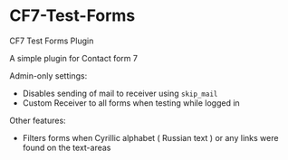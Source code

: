 # CF7-Test-Forms
CF7 Test Forms Plugin

A simple plugin for Contact form 7

Admin-only settings:
<ul>
  <li>Disables sending of mail to receiver using <code>skip_mail</code></li>
  <li>Custom Receiver to all forms when testing while logged in</li>
</ul>
Other features:
<ul>
  <li>Filters forms when Cyrillic alphabet ( Russian text ) or any links were found on the text-areas</li>
</ul>

